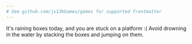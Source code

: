 ```yaml
---
# See github.com/js13kGames/games for supported frontmatter
---
```

It's raining boxes today, and you are stuck on a platform :(
Avoid drowning in the water by stacking the boxes and jumping on them.